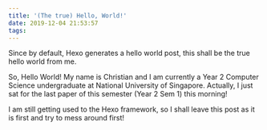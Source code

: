 ```yaml
---
title: '(The true) Hello, World!'
date: 2019-12-04 21:53:57
tags:
---
```


Since by default, Hexo generates a hello world post, this shall be the true hello world from me. 

So, Hello World! My name is Christian and I am currently a Year 2 Computer Science undergraduate at National University of Singapore. Actually, I just sat for the last paper of this semester (Year 2 Sem 1) this morning! 

I am still getting used to the Hexo framework, so I shall leave this post as it is first and try to mess around first!
